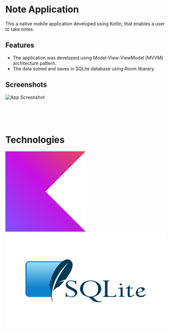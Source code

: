 
# Note Application
This a native mobile application developed using Kotlin, that enables a user to take notes.

## Features
- The application was developed using Model-View-ViewModel (MVVM) architecture pattern.
- The data sotred and saves in SQLite database using Room libarary.

## Screenshots
![App Screenshot](./README/screenshot.gif)
<br /><br /><br /><br /><br />

# Technologies
![Logo](./README/Kotlin-logo.png)
![Logo](./README/sqlite-logo.png)
